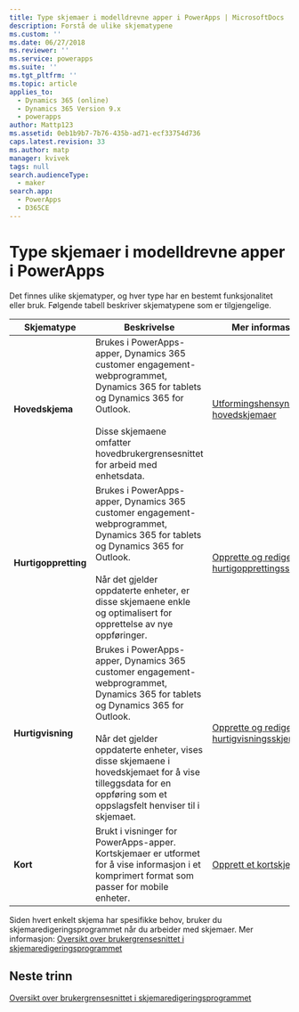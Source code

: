 ```yaml
---
title: Type skjemaer i modelldrevne apper i PowerApps | MicrosoftDocs
description: Forstå de ulike skjematypene
ms.custom: ''
ms.date: 06/27/2018
ms.reviewer: ''
ms.service: powerapps
ms.suite: ''
ms.tgt_pltfrm: ''
ms.topic: article
applies_to:
  - Dynamics 365 (online)
  - Dynamics 365 Version 9.x
  - powerapps
author: Mattp123
ms.assetid: 0eb1b9b7-7b76-435b-ad71-ecf33754d736
caps.latest.revision: 33
ms.author: matp
manager: kvivek
tags: null
search.audienceType:
  - maker
search.app:
  - PowerApps
  - D365CE
---
```

# <a name="type-of-model-driven-app-forms-in-powerapps"></a>Type skjemaer i modelldrevne apper i PowerApps

 Det finnes ulike skjematyper, og hver type har en bestemt funksjonalitet eller bruk. Følgende tabell beskriver skjematypene som er tilgjengelige.  
  
|Skjematype|Beskrivelse|Mer informasjon|  
|---------------|-----------------|-----------------|  
|**Hovedskjema**|Brukes i PowerApps-apper, Dynamics 365 customer engagement-webprogrammet, Dynamics 365 for tablets og Dynamics 365 for Outlook.<br /><br /> Disse skjemaene omfatter hovedbrukergrensesnittet for arbeid med enhetsdata.|[Utformingshensyn for hovedskjemaer](design-considerations-main-forms.md)|    
|**Hurtigoppretting**|Brukes i PowerApps-apper, Dynamics 365 customer engagement-webprogrammet, Dynamics 365 for tablets og Dynamics 365 for Outlook.<br /><br /> Når det gjelder oppdaterte enheter, er disse skjemaene enkle og optimalisert for opprettelse av nye oppføringer.|[Opprette og redigere hurtigopprettingsskjemaer](create-edit-quick-view-forms.md) |  
|**Hurtigvisning**|Brukes i PowerApps-apper, Dynamics 365 customer engagement-webprogrammet, Dynamics 365 for tablets og Dynamics 365 for Outlook.<br /><br /> Når det gjelder oppdaterte enheter, vises disse skjemaene i hovedskjemaet for å vise tilleggsdata for en oppføring som et oppslagsfelt henviser til i skjemaet.|[Opprette og redigere hurtigvisningsskjemaer](create-edit-quick-view-forms.md)|  
|**Kort** | Brukt i visninger for PowerApps-apper. Kortskjemaer er utformet for å vise informasjon i et komprimert format som passer for mobile enheter. | [Opprett et kortskjema](create-card-forms.md) |

Siden hvert enkelt skjema har spesifikke behov, bruker du skjemaredigeringsprogrammet når du arbeider med skjemaer. Mer informasjon: [Oversikt over brukergrensesnittet i skjemaredigeringsprogrammet](form-editor-user-interface-legacy.md)


## <a name="next-steps"></a>Neste trinn

[Oversikt over brukergrensesnittet i skjemaredigeringsprogrammet](form-editor-user-interface-legacy.md)
